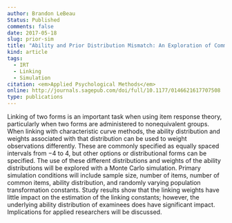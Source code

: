 ```yaml
---
author: Brandon LeBeau
Status: Published
comments: false
date: 2017-05-18
slug: prior-sim
title: "Ability and Prior Distribution Mismatch: An Exploration of Common-Item Linking Methods"
kind: article
tags:
  - IRT
  - Linking
  - Simulation
citation: <em>Applied Psychological Methods</em>
online: http://journals.sagepub.com/doi/full/10.1177/0146621617707508
type: publications
---
```

  
Linking of two forms is an important task when using item response theory, particularly when two forms are administered to nonequivalent groups. When linking with characteristic curve methods, the ability distribution and weights associated with that distribution can be used to weight observations differently. These are commonly specified as equally spaced intervals from −4 to 4, but other options or distributional forms can be specified. The use of these different distributions and weights of the ability distributions will be explored with a Monte Carlo simulation. Primary simulation conditions will include sample size, number of items, number of common items, ability distribution, and randomly varying population transformation constants. Study results show that the linking weights have little impact on the estimation of the linking constants; however, the underlying ability distribution of examinees does have significant impact. Implications for applied researchers will be discussed.